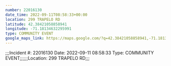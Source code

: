 ```yaml
---
number: 22016130
date_time: 2022-09-11T08:58:33+00:00
location: 299 TRAPELO RD
latitude: 42.38421058858941
longitude: -71.18134632295991
type: COMMUNITY EVENT
google_maps_link: https://maps.google.com/?q=42.38421058858941,-71.18134632295991
---
```


;;;Incident #: 22016130   Date: 2022-09-11 08:58:33   Type: COMMUNITY EVENT;;;;;;Location: 299 TRAPELO RD;;;
